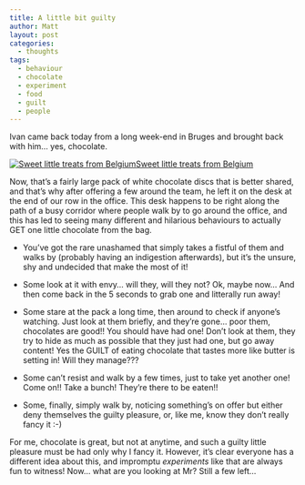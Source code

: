 ```yaml
---
title: A little bit guilty
author: Matt
layout: post
categories:
  - thoughts
tags:
  - behaviour
  - chocolate
  - experiment
  - food
  - guilt
  - people
---
```

Ivan came back today from a long week-end in Bruges and brought back with him&#8230; yes, chocolate.

<p class="attachement"><a href="http://blog.ekynoxe.com/wp-content/uploads/2011/02/choco.jpg" title="Sweet little treats from Belgium" rel="lightbox[419]"><img src="http://blog.ekynoxe.com/wp-content/uploads/2011/02/choco-300x224.jpg" alt="Sweet little treats from Belgium" /><span>Sweet little treats from Belgium</span></a></p>

<!--more-->
Now, that&#8217;s a fairly large pack of white chocolate discs that is better shared, and that&#8217;s why after offering a few around the team, he left it on the desk at the end of our row in the office. This desk happens to be right along the path of a busy corridor where people walk by to go around the office, and this has led to seeing many different and hilarious behaviours to actually GET one little chocolate from the bag.

* You&#8217;ve got the rare unashamed that simply takes a fistful of them and walks by (probably having an indigestion afterwards), but it&#8217;s the unsure, shy and undecided that make the most of it!

* Some look at it with envy&#8230; will they, will they not? Ok, maybe now&#8230; And then come back in the 5 seconds to grab one and litterally run away!

* Some stare at the pack a long time, then around to check if anyone&#8217;s watching. Just look at them briefly, and they&#8217;re gone&#8230; poor them, chocolates are good!! You should have had one! Don&#8217;t look at them, they try to hide as much as possible that they just had one, but go away content! Yes the GUILT of eating chocolate that tastes more like butter is setting in! Will they manage???

* Some can&#8217;t resist and walk by a few times, just to take yet another one! Come on!! Take a bunch! They&#8217;re there to be eaten!!

* Some, finally, simply walk by, noticing something&#8217;s on offer but either deny themselves the guilty pleasure, or, like me, know they don&#8217;t really fancy it :-)


For me, chocolate is great, but not at anytime, and such a guilty little pleasure must be had only why I fancy it. However, it&#8217;s clear everyone has a different idea about this, and impromptu *experiments* like that are always fun to witness! Now&#8230; what are you looking at Mr? Still a few left&#8230;